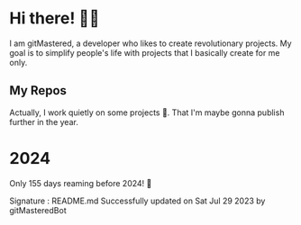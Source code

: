 
# Hi there! 🙋‍♂️
I am gitMastered, a developer who likes to create revolutionary projects.
My goal is to simplify people's life with projects that I basically create for me only.

## My Repos
Actually, I work quietly on some projects 👀. That I'm maybe gonna publish further in the year.

# 2024
Only 155 days reaming before 2024! 🙌

Signature : README.md Successfully updated on Sat Jul 29 2023 by gitMasteredBot

